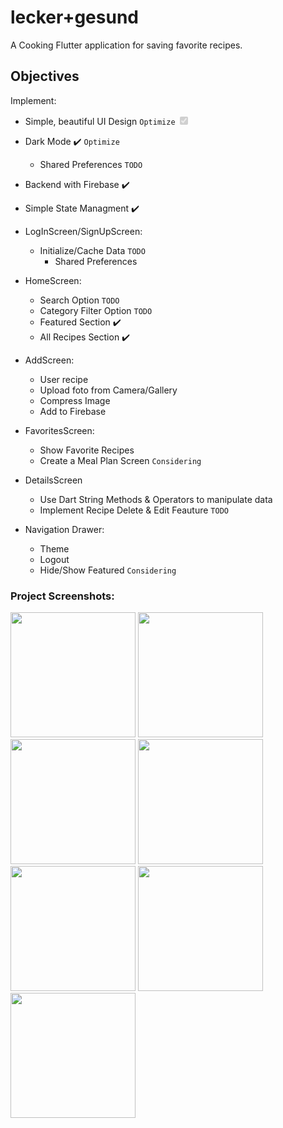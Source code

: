 # lecker+gesund

A Cooking Flutter application for saving favorite recipes.

## Objectives
Implement:

- Simple, beautiful UI Design `Optimize` <input type="checkbox" disabled checked />
- Dark Mode :heavy_check_mark: `Optimize`
    - Shared Preferences `TODO`
    
- Backend with Firebase :heavy_check_mark:
- Simple State Managment :heavy_check_mark:

- LogInScreen/SignUpScreen:
    - Initialize/Cache Data `TODO`
        - Shared Preferences
    

- HomeScreen: 
    - Search Option `TODO`
    - Category Filter Option `TODO`
    - Featured Section :heavy_check_mark:
    - All Recipes Section :heavy_check_mark:

- AddScreen:
    - User recipe
    - Upload foto from Camera/Gallery
    - Compress Image 
    - Add to Firebase

- FavoritesScreen:
    - Show Favorite Recipes
    - Create a Meal Plan Screen `Considering`

- DetailsScreen
    - Use Dart String Methods & Operators to manipulate data
    - Implement Recipe Delete & Edit Feauture `TODO`

- Navigation Drawer:
    - Theme
    - Logout
    - Hide/Show Featured `Considering`
    
### Project Screenshots:

<img src="https://user-images.githubusercontent.com/45144280/105753466-066d2680-5f49-11eb-8d54-d195e992154c.png" width="200" /> <img src="https://user-images.githubusercontent.com/45144280/105754605-91025580-5f4a-11eb-8862-c49a60365ba1.png" width="200" /> <img src="https://user-images.githubusercontent.com/45144280/105729537-a1580780-5f2d-11eb-81a1-3bcd58bbd4f3.png" width="200" /> <img src="https://user-images.githubusercontent.com/45144280/105731428-b0d85000-5f2f-11eb-9d29-95fa9d29f983.png" width="200" /> <img src="https://user-images.githubusercontent.com/45144280/105731436-b3d34080-5f2f-11eb-8d56-5efd7cb4f3ca.png" width="200" /> <img src="https://user-images.githubusercontent.com/45144280/105731457-b7ff5e00-5f2f-11eb-91fd-18b281186b16.png" width="200" /> <img src="https://user-images.githubusercontent.com/45144280/105731464-ba61b800-5f2f-11eb-9d18-9a931accf7a2.png" width="200" />


